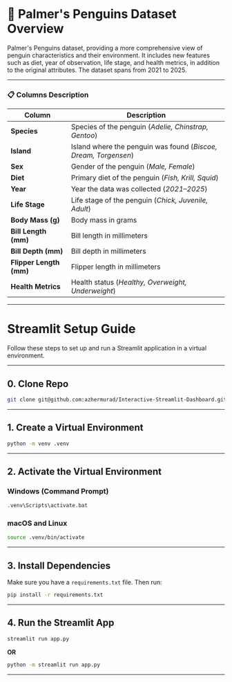 # 🐧 Palmer's Penguins Dataset Overview

Palmer's Penguins dataset, providing a more comprehensive view of penguin characteristics and their environment. It includes new features such as diet, year of observation, life stage, and health metrics, in addition to the original attributes. The dataset spans from 2021 to 2025.

---

### 📋 Columns Description

| Column | Description |
|--------|-------------|
| **Species** | Species of the penguin (*Adelie, Chinstrap, Gentoo*) |
| **Island** | Island where the penguin was found (*Biscoe, Dream, Torgensen*) |
| **Sex** | Gender of the penguin (*Male, Female*) |
| **Diet** | Primary diet of the penguin (*Fish, Krill, Squid*) |
| **Year** | Year the data was collected (*2021–2025*) |
| **Life Stage** | Life stage of the penguin (*Chick, Juvenile, Adult*) |
| **Body Mass (g)** | Body mass in grams |
| **Bill Length (mm)** | Bill length in millimeters |
| **Bill Depth (mm)** | Bill depth in millimeters |
| **Flipper Length (mm)** | Flipper length in millimeters |
| **Health Metrics** | Health status (*Healthy, Overweight, Underweight*) |

---

# Streamlit Setup Guide

Follow these steps to set up and run a Streamlit application in a virtual environment.

---

## 0. Clone Repo

```bash
git clone git@github.com:azhermurad/Interactive-Streamlit-Dashboard.git
```

---

## 1. Create a Virtual Environment

```bash
python -m venv .venv
```

---

## 2. Activate the Virtual Environment

### Windows (Command Prompt)
```bash
.venv\Scripts\activate.bat
```

### macOS and Linux
```bash
source .venv/bin/activate
```

---

## 3. Install Dependencies

Make sure you have a `requirements.txt` file. Then run:

```bash
pip install -r requirements.txt
```

---

## 4. Run the Streamlit App

```bash
streamlit run app.py
```

**OR**

```bash
python -m streamlit run app.py
```

---
